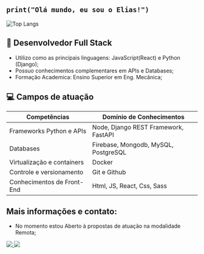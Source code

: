 ## `print("Olá mundo, eu sou o Elias!")`
![Top Langs](https://github-readme-stats.vercel.app/api/top-langs/?username=devEliasJr&layout=compact)

## 🔭 Desenvolvedor Full Stack
  - Utilizo como as principais linguagens: JavaScript(React) e Python (Django);
  - Possuo conhecimentos complementares em APIs e Databases;
  - Formação Academica: Ensino Superior em Eng. Mecânica;

## 💻 Campos de atuação
 Competências | Domínio de Conhecimentos
-------------|------------
Frameworks Python e APIs| Node, Django REST Framework, FastAPI 
Databases  | Firebase, Mongodb, MySQL, PostgreSQL
Virtualização e containers | Docker
Controle e versionamento | Git e Github
Conhecimentos de Front-End  | Html, JS, React, Css, Sass

## Mais informações e contato:
- No momento estou Aberto à propostas de atuação na modalidade Remota;

<div>
  <a href="mailto:jreliasdeveloper@gmail.com" target="_blank">
    <img src="https://img.shields.io/badge/Gmail-D14836?style=for-the-badge&logo=gmail&logoColor=white" target="_blank">
  </a>

  <a href="https://www.linkedin.com/in/elias-junior-253194141" target="_blank">
    <img src="https://img.shields.io/badge/LinkedIn-0077B5?style=for-the-badge&logo=linkedin&logoColor=white" target="_blank">
  </a>
</div>



